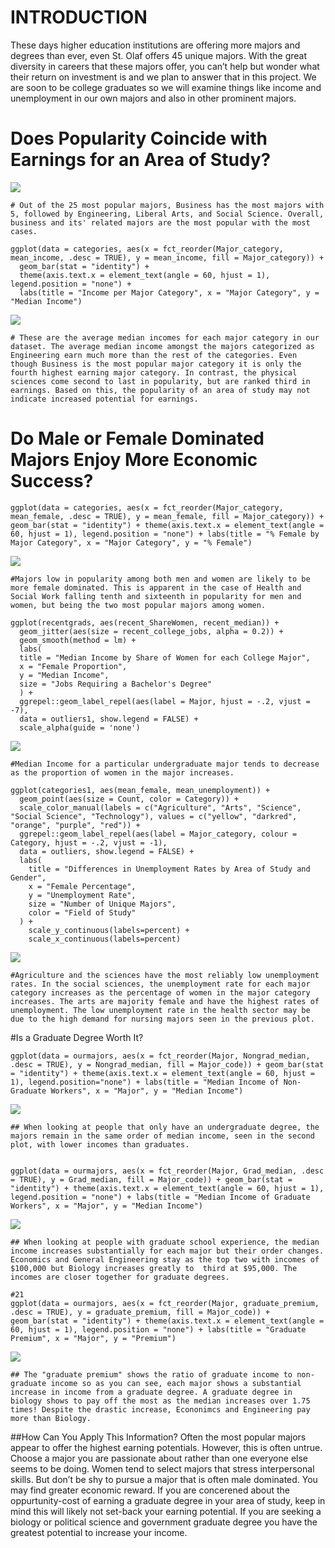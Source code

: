 INTRODUCTION
============

These days higher education institutions are offering more majors and
degrees than ever, even St. Olaf offers 45 unique majors. With the great
diversity in careers that these majors offer, you can’t help but wonder
what their return on investment is and we plan to answer that in this
project. We are soon to be college graduates so we will examine things
like income and unemployment in our own majors and also in other
prominent majors.


Does Popularity Coincide with Earnings for an Area of Study?
===============================================================

![](CopyOfCalCopy_of_Index_-_Caleb_files/figure-markdown_strict/unnamed-chunk-9-1.png)

    # Out of the 25 most popular majors, Business has the most majors with 5, followed by Engineering, Liberal Arts, and Social Science. Overall, business and its' related majors are the most popular with the most cases.

    ggplot(data = categories, aes(x = fct_reorder(Major_category, mean_income, .desc = TRUE), y = mean_income, fill = Major_category)) + 
      geom_bar(stat = "identity") + 
      theme(axis.text.x = element_text(angle = 60, hjust = 1), legend.position = "none") + 
      labs(title = "Income per Major Category", x = "Major Category", y = "Median Income")

![](CopyOfCalCopy_of_Index_-_Caleb_files/figure-markdown_strict/unnamed-chunk-9-2.png)

    # These are the average median incomes for each major category in our dataset. The average median income amongst the majors categorized as Engineering earn much more than the rest of the categories. Even though Business is the most popular major category it is only the fourth highest earning major category. In contrast, the physical sciences come second to last in popularity, but are ranked third in earnings. Based on this, the popularity of an area of study may not indicate increased potential for earnings.

Do Male or Female Dominated Majors Enjoy More Economic Success?
===============================================================

    ggplot(data = categories, aes(x = fct_reorder(Major_category, mean_female, .desc = TRUE), y = mean_female, fill = Major_category)) + geom_bar(stat = "identity") + theme(axis.text.x = element_text(angle = 60, hjust = 1), legend.position = "none") + labs(title = "% Female by Major Category", x = "Major Category", y = "% Female")

![](CopyOfCalCopy_of_Index_-_Caleb_files/figure-markdown_strict/unnamed-chunk-16-1.png)

    #Majors low in popularity among both men and women are likely to be more female dominated. This is apparent in the case of Health and Social Work falling tenth and sixteenth in popularity for men and women, but being the two most popular majors among women.

    ggplot(recentgrads, aes(recent_ShareWomen, recent_median)) +
      geom_jitter(aes(size = recent_college_jobs, alpha = 0.2)) +
      geom_smooth(method = lm) +
      labs(
      title = "Median Income by Share of Women for each College Major",
      x = "Female Proportion",
      y = "Median Income",
      size = "Jobs Requiring a Bachelor's Degree"
      ) +
      ggrepel::geom_label_repel(aes(label = Major, hjust = -.2, vjust = -7),
      data = outliers1, show.legend = FALSE) +
      scale_alpha(guide = 'none')

![](CopyOfCalCopy_of_Index_-_Caleb_files/figure-markdown_strict/unnamed-chunk-16-2.png)

    #Median Income for a particular undergraduate major tends to decrease as the proportion of women in the major increases. 

    ggplot(categories1, aes(mean_female, mean_unemployment)) +
      geom_point(aes(size = Count, color = Category)) +
      scale_color_manual(labels = c("Agriculture", "Arts", "Science", "Social Science", "Technology"), values = c("yellow", "darkred", "orange", "purple", "red")) +
      ggrepel::geom_label_repel(aes(label = Major_category, colour = Category, hjust = -.2, vjust = -1),
      data = outliers, show.legend = FALSE) +
      labs(
        title = "Differences in Unemployment Rates by Area of Study and Gender",
        x = "Female Percentage",
        y = "Unemployment Rate",
        size = "Number of Unique Majors",
        color = "Field of Study"
      ) +
        scale_y_continuous(labels=percent) +
        scale_x_continuous(labels=percent)

![](CopyOfCalCopy_of_Index_-_Caleb_files/figure-markdown_strict/unnamed-chunk-18-1.png)

    #Agriculture and the sciences have the most reliably low unemployment rates. In the social sciences, the unemployment rate for each major category increases as the percentage of women in the major category increases. The arts are majority female and have the highest rates of unemployment. The low unemployment rate in the health sector may be due to the high demand for nursing majors seen in the previous plot.

\#Is a Graduate Degree Worth It?

    ggplot(data = ourmajors, aes(x = fct_reorder(Major, Nongrad_median, .desc = TRUE), y = Nongrad_median, fill = Major_code)) + geom_bar(stat = "identity") + theme(axis.text.x = element_text(angle = 60, hjust = 1), legend.position="none") + labs(title = "Median Income of Non-Graduate Workers", x = "Major", y = "Median Income")

![](CopyOfCalCopy_of_Index_-_Caleb_files/figure-markdown_strict/unnamed-chunk-20-1.png)

    ## When looking at people that only have an undergraduate degree, the majors remain in the same order of median income, seen in the second plot, with lower incomes than graduates. 


    ggplot(data = ourmajors, aes(x = fct_reorder(Major, Grad_median, .desc = TRUE), y = Grad_median, fill = Major_code)) + geom_bar(stat = "identity") + theme(axis.text.x = element_text(angle = 60, hjust = 1), legend.position = "none") + labs(title = "Median Income of Graduate Workers", x = "Major", y = "Median Income")

![](CopyOfCalCopy_of_Index_-_Caleb_files/figure-markdown_strict/unnamed-chunk-20-2.png)

    ## When looking at people with graduate school experience, the median income increases substantially for each major but their order changes. Economics and General Engineering stay as the top two with incomes of $100,000 but Biology increases greatly to  third at $95,000. The incomes are closer together for graduate degrees.

    #21
    ggplot(data = ourmajors, aes(x = fct_reorder(Major, graduate_premium, .desc = TRUE), y = graduate_premium, fill = Major_code)) + geom_bar(stat = "identity") + theme(axis.text.x = element_text(angle = 60, hjust = 1), legend.position = "none") + labs(title = "Graduate Premium", x = "Major", y = "Premium")

![](CopyOfCalCopy_of_Index_-_Caleb_files/figure-markdown_strict/unnamed-chunk-22-1.png)

    ## The "graduate premium" shows the ratio of graduate income to non-graduate income so as you can see, each major shows a substantial increase in income from a graduate degree. A graduate degree in biology shows to pay off the most as the median increases over 1.75 times! Despite the drastic increase, Econonimcs and Engineering pay more than Biology.

\#\#How Can You Apply This Information? Often the most popular majors
appear to offer the highest earning potentials. However, this is often
untrue. Choose a major you are passionate about rather than one everyone
else seems to be doing. Women tend to select majors that stress
interpersonal skills. But don’t be shy to pursue a major that is often
male dominated. You may find greater economic reward. If you are
concerened about the oppurtunity-cost of earning a graduate degree in
your area of study, keep in mind this will likely not set-back your
earning potential. If you are seeking a biology or political science and
government graduate degree you have the greatest potential to increase
your income.
